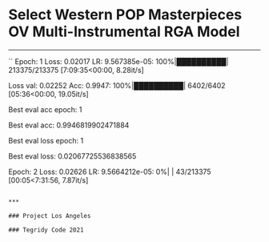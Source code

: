 # Select Western POP Masterpieces OV Multi-Instrumental RGA Model

***
``
Epoch: 1 Loss: 0.02017 LR: 9.567385e-05: 100%|██████████| 213375/213375 [7:09:35<00:00,  8.28it/s]

Loss val: 0.02252  Acc: 0.9947: 100%|██████████| 6402/6402 [05:36<00:00, 19.05it/s]

Best eval acc epoch: 1

Best eval acc: 0.9946819902471884


Best eval loss epoch: 1

Best eval loss: 0.02067725536838565

Epoch: 2 Loss: 0.02626 LR: 9.5664212e-05:   0%|          | 43/213375 [00:05<7:31:56,  7.87it/s]

```

***

### Project Los Angeles

### Tegridy Code 2021
